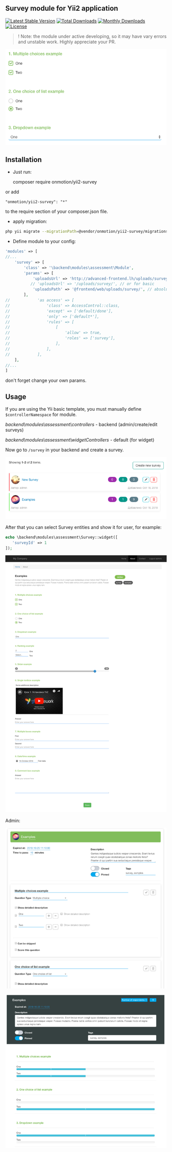 
Survey module for Yii2 application
--

[![Latest Stable Version](https://poser.pugx.org/onmotion/yii2-survey/v/stable)](https://packagist.org/packages/onmotion/yii2-survey)
[![Total Downloads](https://poser.pugx.org/onmotion/yii2-survey/downloads)](https://packagist.org/packages/onmotion/yii2-survey)
[![Monthly Downloads](https://poser.pugx.org/onmotion/yii2-survey/d/monthly)](https://packagist.org/packages/onmotion/yii2-survey)
[![License](https://poser.pugx.org/onmotion/yii2-survey/license)](https://packagist.org/packages/onmotion/yii2-survey)


>! Note: the module under active developing, so it may have vary errors and unstable work.
> Highly appreciate your PR.

![fluent](https://github.com/onmotion/yii2-survey/blob/docs/examples/front-short.png?raw=true)


Installation
--

* Just run:

    composer require onmotion/yii2-survey

or add 

    "onmotion/yii2-survey": "*"

to the require section of your composer.json file.

* apply migration:


```sh
php yii migrate --migrationPath=@vendor/onmotion/yii2-survey/migrations
```

* Define module to your config:

```php
'modules' => [
//...
    'survey' => [
        'class' => '\backend\modules\assessment\Module',
        'params' => [
            'uploadsUrl' => 'http://advanced-frontend.lh/uploads/survey/', // full URL of the folder where the images will be uploaded.
           // 'uploadsUrl' => '/uploads/survey/', // or for basic
            'uploadsPath' => '@frontend/web/uploads/survey/', // absolute path to the folder where images will be saved.
        ],
//            'as access' => [
//                'class' => AccessControl::class,
//                'except' => ['default/done'],
//                'only' => ['default*'],
//                'rules' => [
//                    [
//                        'allow' => true,
//                        'roles' => ['survey'],
//                    ],
//                ],
//            ],
    ],
//...
]
```

don't forget change your own params.

Usage
--

If you are using the Yii basic template, you must manually define `$controllerNamespace` for module.

*backend\modules\assessment\controllers* - backend (admin/create/edit surveys)

*backend\modules\assessment\widgetControllers* - default (for widget)

Now go to `/survey` in your backend and create a survey.

![fluent](https://github.com/onmotion/yii2-survey/blob/docs/examples/back-list.png?raw=true)

After that you can select Survey entities and show it for user, for example:

```php
echo \backend\modules\assessment\Survey::widget([
   'surveyId' => 1
]);
```

![fluent](https://github.com/onmotion/yii2-survey/blob/docs/examples/front.png?raw=true)

Admin:

![fluent](https://github.com/onmotion/yii2-survey/blob/docs/examples/back-create.png?raw=true)

![fluent](https://github.com/onmotion/yii2-survey/blob/docs/examples/back-review.png?raw=true)
